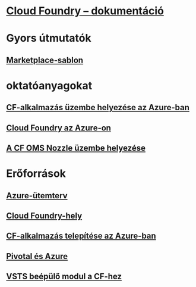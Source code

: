 # [Cloud Foundry – dokumentáció](index.md)
# Gyors útmutatók
## [Marketplace-sablon](https://azuremarketplace.microsoft.com/marketplace/apps/pivotal.pivotal-cloud-foundry)
# oktatóanyagokat
## [CF-alkalmazás üzembe helyezése az Azure-ban](/azure/virtual-machines/linux/cloudfoundry-deploy-your-first-app)
## [Cloud Foundry az Azure-on](/azure/virtual-machines/linux/cloudfoundry-get-started)
## [A CF OMS Nozzle üzembe helyezése](/azure/cloudfoundry/cloudfoundry-oms-nozzle)
# Erőforrások
## [Azure-ütemterv](https://azure.microsoft.com/roadmap/)
## [Cloud Foundry-hely](https://docs.cloudfoundry.org/)
## [CF-alkalmazás telepítése az Azure-ban](https://docs.pivotal.io/pivotalcf/1-11/customizing/pcf_azure.html)
## [Pivotal és Azure](https://pivotal.io/partners/microsoft)
## [VSTS beépülő modul a CF-hez](https://github.com/Microsoft/vsts-cloudfoundry)
